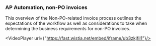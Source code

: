 ### AP Automation, non-PO invoices

This overview of the Non-PO-related invoice process outlines the expectations of the workflow as well as considerations to take when determining the business requirements for non-PO invoices. 

<VideoPlayer url={"https://fast.wistia.net/embed/iframe/ub3zkjfil1"}/>
